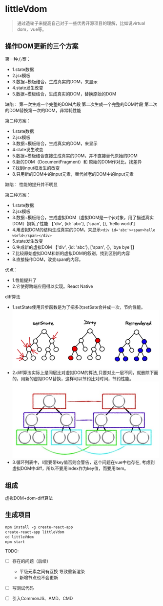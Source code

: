 # littleVdom

>通过造轮子来提高自己对于一些优秀开源项目的理解，比如说virtual dom，vue等。

## 操作DOM更新的三个方案
第一种方案：
- 1.state数据
- 2.jsx模板
- 3.数据+模板结合，生成真实的DOM，来显示
- 4.state发生改变
- 5.数据+模板结合，生成真实的DOM，替换原始的DOM

缺陷： 
第一次生成一个完整的DOM片段
第二次生成一个完整的DOM片段
第二次的DOM替换第一次的DOM，非常耗性能

第二种方案：
- 1.state数据
- 2.jsx模板
- 3.数据+模板结合，生成真实的DOM，来显示
- 4.state发生改变
- 5.数据+模板结合直接生成真实的DOM，并不直接替代原始的DOM
- 6.新的DOM（DocumentFragment）和 原始的DOM作对比，找差异
- 7.找到input框发生的改变
- 8.只用新的DOM中的input元素，替代掉老的DOM中的input元素

缺陷： 性能的提升并不明显

第三种方案：
- 1.state数据
- 2.jsx模板
- 3.数据+模板结合，生成虚拟DOM（虚拟DOM是一个js对象，用了描述真实DOM）损耗了性能
【'div', {id: 'abc'}, ['span', {}, 'hello world']
- 4.用虚拟DOM的结构生成真实的DOM，来显示`<div id='abc'><span>hello world</span></div>`
- 5.state发生改变
- 6.生成新的虚拟DOM
【'div', {id: 'abc'}, ['span', {}, 'bye bye']】
- 7.比较原始虚拟DOM和新的虚拟DOM的叙别，找到区别的内容
- 8.直接操作DOM，改变span的内容。

优点：
- 1.性能提升了
- 2.它使得跨端应用得以实现。React Native

diff算法
- 1.setState使用异步函数是为了把多次setSate合并成一次，节约性能。
![](./images/diff.png)
- 2.diff算法实际上是同层比对虚拟DOM的算法,只要对比一层不同，就删除下面的，用新的虚拟DOM替换，这样可以节约比对时间，节约性能。
![](./images/diff.jpg)
- 3.循环列表中，li里要带key值否则会警告，这个问题在vue中也存在, 考虑到虚拟DOM中diff，所以不要用index作为key值，而要用item。

## 组成

虚拟DOM+dom-diff算法

## 生成项目
```
npm install -g create-react-app
create-react-app littleVdom
cd littleVdom
npm start
```
TODO:

- [ ] 存在的问题（后续）

    - 平级元素之间有互换  导致重新渲染
    - 新增节点也不会更新

- [ ] 写测试代码
- [ ] 引入CommonJS、AMD、CMD
